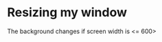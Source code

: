 <!DOCTYPE html>
<html lang="en">
<head>
    <meta charset="UTF-8">
    <meta name="viewport" content="width=device-width, initial-scale=1.0">
    <title>Resize</title>
    <link rel="stylesheet" href="resp.css">
</head>
<body>
    <h1> Resizing my window</h1>
    <p> The background changes if screen width is <= 600> </p>
</body>
</html>
